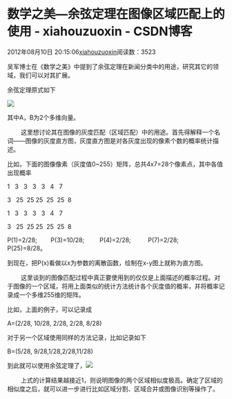 # 数学之美—余弦定理在图像区域匹配上的使用 - xiahouzuoxin - CSDN博客





2012年08月10日 20:15:06[xiahouzuoxin](https://me.csdn.net/xiahouzuoxin)阅读数：3523








吴军博士在《数学之美》中提到了余弦定理在新闻分类中的用途，研究其它的领域，我们可以对其扩展。

余弦定理原式如下

![](https://img-my.csdn.net/uploads/201208/10/1344601523_3200.JPG)

其中A，B为2个多维向量。

        这里想讨论其在图像的灰度匹配（区域匹配）中的用途。首先得解释一个名词——图像的灰度直方图，灰度直方图是对各灰度出现的像素个数的概率统计描述。

比如，下面的图像像素（灰度值0~255）矩阵，总共4x7=28个像素点，其中各值出现概率

1   3   3   3   3   4   7

3   25  25 25  25  25  8

1   3   3   3   3   4   7

3   25  25 25  25  25  8

P(1)=2/28;        P(3)=10/28;         P(4)=2/28;          P(7)=2/28;         P(25)=8/28。

到现在，把P(x)看做以x为参数的离散函数，绘制在x-y图上就称为直方图。

        这里谈到的图像匹配过程中真正要使用到的仅仅是上面描述的概率过程。对于图像的一个区域，将用上面类似的统计方法统计各个灰度值的概率，并将概率记录成一个多维255维的矩阵。

比如，上面的例子，可以记录成

A=(2/28, 10/28, 2/28, 2/28, 8/28)

对于另一个区域使用同样的方法记录，比如记录如下

B=(5/28, 9/28,1/28,2/28,11/28)

到此就可以使用余弦定理了，![](https://img-my.csdn.net/uploads/201208/10/1344601531_8656.JPG)



        上式的计算结果越接近1，则说明图像的两个区域相似度极高。确定了区域的相似度之后，就可以进一步进行比如区域分割、区域合并或图像识别等操作了。



